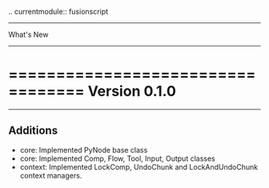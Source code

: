 .. currentmodule:: fusionscript

**********
What's New
**********

==================================
Version 0.1.0
==================================

----------------------------------
Additions
----------------------------------
- core: Implemented PyNode base class
- core: Implemented Comp, Flow, Tool, Input, Output classes
- context: Implemented LockComp, UndoChunk and LockAndUndoChunk context managers.